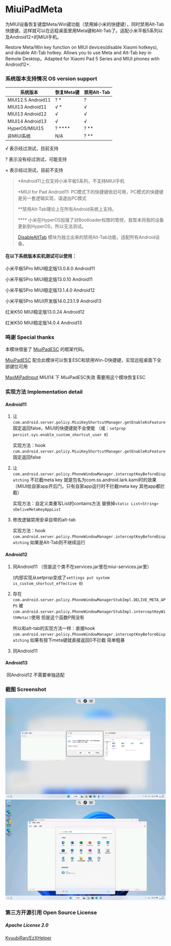 # MiuiPadMeta

为MIUI设备恢复键盘Meta/Win键功能（禁用掉小米的快捷键），同时禁用Alt-Tab快捷键。这样就可以在远程桌面里用Meta键和Alt-Tab了。适配小米平板5系列以及Android12+的MIUI手机。

Restore Meta/Win key function on MIUI devices(disable Xiaomi hotkeys), and disable Alt-Tab hotkey. Allows you to use Meta and Alt-Tab key in Remote Desktop。Adapted for Xiaomi Pad 5 Series and MIUI phones with Android12+.



### 系统版本支持情况 OS version support

| 系统版本           | 恢复Meta键 | 禁用Alt-Tab |
| ------------------ | ---------- | ----------- |
| MIUI12.5 Android11 | ? *         | ?           |
| MIUI13 Android11   | √ *         | √           |
| MIUI13 Android12   | √          | √           |
| MIUI14 Android13   | √          | √           |
| HyperOS/MIUI15         | ? ****        | ? **         |
| 非MIUI系统         | N/A        | ? **        |

√ 表示经过测试，目前支持

? 表示没有经过测试，可能支持

× 表示经过测试，目前不支持

> *Android11上仅支持小米平板5系列，不支持MIUI手机
>
> *MIUI for Pad Android11: PC模式下的快捷键依旧可用，PC模式的快捷键是另一套逻辑实现，请退出PC模式
>
> **禁用Alt-Tab理论上在所有Android系统上支持。
>
> **** 小米在HyperOS加强了对Bootloader权限的管控，我暂未将我的设备更新到HyperOS，所以无法测试。
>
> [DisableAltTab](https://modules.lsposed.org/module/pub.chara.disablealttab) 模块为独立出来的禁用Alt-Tab功能，适配所有Android设备。



#### 在以下系统版本实机测试可以使用：

小米平板5Pro MIUI稳定版13.0.8.0 Android11

小米平板5Pro MIUI稳定版13.0.10 Android11

小米平板5Pro MIUI稳定版13.1.4.0 Android12

小米平板5Pro MIUI开发版14.0.23.1.9 Android13

红米K50 MIUI稳定版13.0.24 Android12

红米K50 MIUI稳定版14.0.4 Android13



### 鸣谢 Special thanks

本模块借鉴了 [MiuiPadESC](https://github.com/YifePlayte/MiuiPadESC) 的框架代码。

[MiuiPadESC](https://modules.lsposed.org/module/com.yifeplayte.miuipadesc) 配合此模块可以恢复ESC和禁用Win-D快捷键，实现远程桌面下全部键位可用

[MaxMiPadInput](https://modules.lsposed.org/module/com.yifeplayte.maxmipadinput) MIUI14 下 MiuiPadESC失效 需要用这个模块恢复ESC

### 实现方法 Implementation detail

#### Android11

1. 让`com.android.server.policy.MiuiKeyShortcutManager.getEnableKsFeature`固定返回false，MIUI的快捷键就不会使能
   （或：`setprop persist.sys.enable_custom_shortcut_user 0`）

   实现方法：hook `com.android.server.policy.MiuiKeyShortcutManager.getEnableKsFeature` 固定返回false

2. 让`com.android.server.policy.PhoneWindowManager.interceptKeyBeforeDispatching` 不拦截meta key 就是包名为com.ss.android.lark.kami时的效果（MIUI给自家app开后门，只有自家app运行时不拦截meta key 其他app都拦截）

   实现方法：自定义类重写List的contains方法 替换掉`static List<String> sDeliveMetaKeyAppList`

3. 修改逻辑禁用安卓自带的alt-tab

   实现方法：hook `com.android.server.policy.PhoneWindowManager.interceptKeyBeforeDispatching` 如果是Alt-Tab则不继续运行

#### Android12

1. 同Android11 （但是这个类不在services.jar里在miui-services.jar里）

   (内部实现从setprop变成了`settings put system is_custom_shortcut_effective 0`)

2. 存在`com.android.server.policy.PhoneWindowManagerStubImpl.DELIVE_META_APPS` 被`com.android.server.policy.PhoneWindowManagerStubImpl.interceptKeyWithMeta()`使用 但是这个函数P用没有

   所以和alt-tab的实现方法一样：直接hook `com.android.server.policy.PhoneWindowManager.interceptKeyBeforeDispatching` 如果有按下meta键就直接返回0不拦截 简单粗暴

3. 同Android11

#### Android13

​	同Android12 不需要单独适配


### 截图 Screenshot

![Screenshot_2023-01-18-03-08-54-671_com.microsoft.rdc.androidx](README.assets/Screenshot_2023-01-18-03-08-54-671_com.microsoft.rdc.androidx-16741303149715.jpg)
![Screenshot_2023-01-18-03-09-31-674_com.microsoft.rdc.androidx](README.assets/Screenshot_2023-01-18-03-09-31-674_com.microsoft.rdc.androidx.jpg)

### 第三方开源引用 Open Source License

##### Apache License 2.0

[KyuubiRan/EzXHelper](https://github.com/KyuubiRan/EzXHelper)